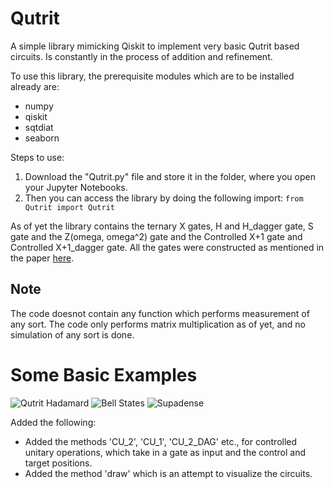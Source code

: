 # Qutrit
A simple library mimicking Qiskit to implement very basic Qutrit based circuits. Is constantly in the process of addition and refinement.

To use this library, the prerequisite modules which are to be installed already are:
- numpy
- qiskit
- sqtdiat
- seaborn

Steps to use:
1. Download the "Qutrit.py" file and store it in the folder, where you open your Jupyter Notebooks.
2. Then you can access the library by doing the following import:
  ```from Qutrit import Qutrit```

As of yet the library contains the ternary X gates, H and H_dagger gate, S gate and the Z(omega, omega^2) gate and the Controlled X+1 gate and Controlled X+1_dagger gate.
All the gates were constructed as mentioned in the paper [here](https://arxiv.org/pdf/2204.00552.pdf).

## Note
The code doesnot contain any function which performs measurement of any sort. The code only performs matrix multiplication as of yet, and no simulation of any sort is done.

# Some Basic Examples
![Qutrit Hadamard](example_imgs/Hadamard_qutrit.png)
![Bell States](example_imgs/qutrit_bell.png)
![Supadense](example_imgs/Qutrit_superdense.png)

Added the following:
- Added the methods 'CU_2', 'CU_1', 'CU_2_DAG' etc., for controlled unitary operations, which take in a gate as input and the control and target positions.
- Added the method 'draw' which is an attempt to visualize the circuits.

